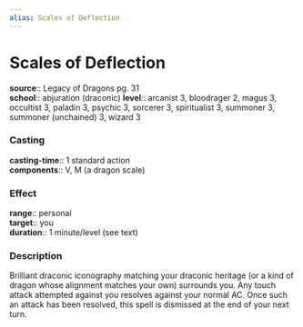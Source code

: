 ```yaml
---
alias: Scales of Deflection
---
```


# Scales of Deflection 

**source**:: Legacy of Dragons pg. 31  
**school**:: abjuration (draconic)
**level**:: arcanist 3, bloodrager 2, magus 3, occultist 3, paladin 3, psychic 3, sorcerer 3, spiritualist 3, summoner 3, summoner (unchained) 3, wizard 3

### Casting 

**casting-time**:: 1 standard action  
**components**:: V, M (a dragon scale)

### Effect 

**range**:: personal  
**target**:: you  
**duration**:: 1 minute/level (see text)

### Description 

Brilliant draconic iconography matching your draconic heritage (or a kind of dragon whose alignment matches your own) surrounds you. Any touch attack attempted against you resolves against your normal AC. Once such an attack has been resolved, this spell is dismissed at the end of your next turn.
